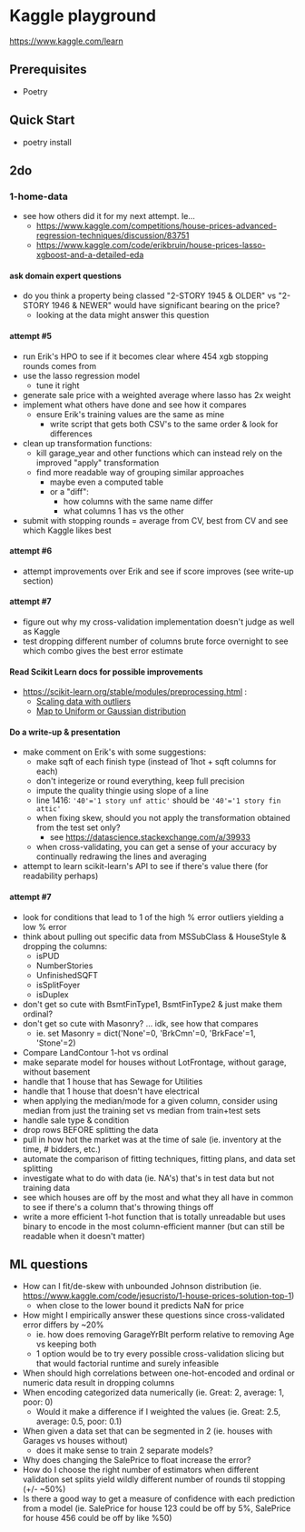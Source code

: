 # Kaggle playground

https://www.kaggle.com/learn

## Prerequisites

- Poetry

## Quick Start

- poetry install

## 2do

### 1-home-data

- see how others did it for my next attempt. Ie...
  - https://www.kaggle.com/competitions/house-prices-advanced-regression-techniques/discussion/83751
  - https://www.kaggle.com/code/erikbruin/house-prices-lasso-xgboost-and-a-detailed-eda

#### ask domain expert questions

- do you think a property being classed "2-STORY 1945 & OLDER" vs "2-STORY 1946 & NEWER" would have significant bearing on the price?
  - looking at the data might answer this question

#### attempt #5

- run Erik's HPO to see if it becomes clear where 454 xgb stopping rounds comes from
- use the lasso regression model
  - tune it right
- generate sale price with a weighted average where lasso has 2x weight
- implement what others have done and see how it compares
  - ensure Erik's training values are the same as mine
    - write script that gets both CSV's to the same order & look for differences
- clean up transformation functions:
  - kill garage_year and other functions which can instead rely on the improved "apply" transformation
  - find more readable way of grouping similar approaches
    - maybe even a computed table
    - or a "diff":
      - how columns with the same name differ
      - what columns 1 has vs the other
- submit with stopping rounds = average from CV, best from CV and see which Kaggle likes best

#### attempt #6

- attempt improvements over Erik and see if score improves (see write-up section)

#### attempt #7

- figure out why my cross-validation implementation doesn't judge as well as Kaggle
- test dropping different number of columns brute force overnight to see which combo gives the best error estimate

#### Read Scikit Learn docs for possible improvements

- https://scikit-learn.org/stable/modules/preprocessing.html :
  - [Scaling data with outliers](https://scikit-learn.org/stable/modules/preprocessing.html#scaling-data-with-outliers)
  - [Map to Uniform or Gaussian distribution](https://scikit-learn.org/stable/modules/preprocessing.html#non-linear-transformation)

#### Do a write-up & presentation

- make comment on Erik's with some suggestions:
  - make sqft of each finish type (instead of 1hot + sqft columns for each)
  - don't integerize or round everything, keep full precision
  - impute the quality thingie using slope of a line
  - line 1416: `'40'='1 story unf attic'` should be `'40'='1 story fin attic'`
  - when fixing skew, should you not apply the transformation obtained from the test set only?
    - see https://datascience.stackexchange.com/a/39933
  - when cross-validating, you can get a sense of your accuracy by continually redrawing the lines and averaging
- attempt to learn scikit-learn's API to see if there's value there (for readability perhaps)

#### attempt #7

- look for conditions that lead to 1 of the high % error outliers yielding a low % error
- think about pulling out specific data from MSSubClass & HouseStyle & dropping the columns:
  - isPUD
  - NumberStories
  - UnfinishedSQFT
  - isSplitFoyer
  - isDuplex
- don't get so cute with BsmtFinType1, BsmtFinType2 & just make them ordinal?
- don't get so cute with Masonry? ... idk, see how that compares
  - ie. set Masonry = dict('None'=0, 'BrkCmn'=0, 'BrkFace'=1, 'Stone'=2)
- Compare LandContour 1-hot vs ordinal
- make separate model for houses without LotFrontage, without garage, without basement
- handle that 1 house that has Sewage for Utilities
- handle that 1 house that doesn't have electrical
- when applying the median/mode for a given column, consider using median from just the training set vs median from train+test sets
- handle sale type & condition
- drop rows BEFORE splitting the data
- pull in how hot the market was at the time of sale (ie. inventory at the time, # bidders, etc.)
- automate the comparison of fitting techniques, fitting plans, and data set splitting
- investigate what to do with data (ie. NA's) that's in test data but not training data
- see which houses are off by the most and what they all have in common to see if there's a column that's throwing things off
- write a more efficient 1-hot function that is totally unreadable but uses binary to encode in the most column-efficient manner (but can still be readable when it doesn't matter) 

## ML questions

- How can I fit/de-skew with unbounded Johnson distribution (ie. https://www.kaggle.com/code/jesucristo/1-house-prices-solution-top-1)
  - when close to the lower bound it predicts NaN for price
- How might I empirically answer these questions since cross-validated error differs by ~20%
  - ie. how does removing GarageYrBlt perform relative to removing Age vs keeping both
  - 1 option would be to try every possible cross-validation slicing but that would factorial runtime and surely infeasible
- When should high correlations between one-hot-encoded and ordinal or numeric data result in dropping columns
- When encoding categorized data numerically (ie. Great: 2, average: 1, poor: 0)
  - Would it make a difference if I weighted the values (ie. Great: 2.5, average: 0.5, poor: 0.1)
- When given a data set that can be segmented in 2 (ie. houses with Garages vs houses without)
  - does it make sense to train 2 separate models?
- Why does changing the SalePrice to float increase the error?
- How do I choose the right number of estimators when different validation set splits yield wildly different number of rounds til stopping (+/- ~50%)
- Is there a good way to get a measure of confidence with each prediction from a model (ie. SalePrice for house 123 could be off by 5%, SalePrice for house 456 could be off by like %50)
